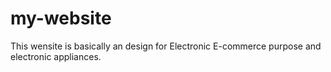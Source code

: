 # my-website

This wensite is basically an design for Electronic E-commerce purpose and electronic appliances.
